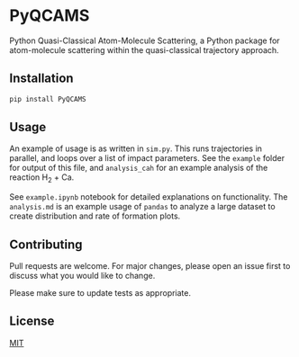 # PyQCAMS
Python Quasi-Classical Atom-Molecule Scattering, a Python package for atom-molecule scattering within the quasi-classical trajectory approach. 

## Installation
```python
pip install PyQCAMS
``` 

## Usage
An example of usage is as written in `sim.py`. This runs trajectories in parallel, and loops over a list of impact parameters. See the `example` folder for output of this file, and `analysis_cah` for an example analysis of the reaction H$_2$ + Ca. 

See `example.ipynb` notebook for detailed explanations on functionality. The `analysis.md` is an example usage of `pandas` to analyze a large dataset to create distribution and rate of formation plots. 


## Contributing

Pull requests are welcome. For major changes, please open an issue first
to discuss what you would like to change.

Please make sure to update tests as appropriate.

## License

[MIT](https://choosealicense.com/licenses/mit/)

